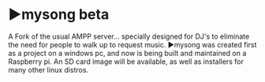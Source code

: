 ▶mysong beta
==========

A Fork of the usual AMPP server... specially designed for DJ's to eliminate the need for people to walk up to request music.
▶mysong was created first as a project on a windows pc, and now is being built and maintained on a Raspberry pi. An SD card image will be available, as well as 
installers for many other linux distros. 
